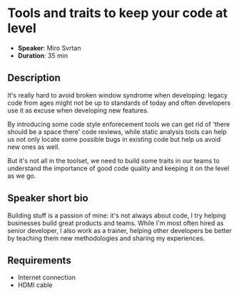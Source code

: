 # Tools and traits to keep your code at level

- __Speaker__: Miro Svrtan
- __Duration__: 35 min

## Description

It's really hard to avoid broken window syndrome when developing: legacy code from ages might not be up to standards of today and often developers use it as excuse when developing new features.

By introducing some code style enforecement tools we can get rid of 'there should be a space there' code reviews, while static analysis tools can help us not only locate some possible bugs in existing code but help us avoid new ones as well.

But it's not all in the toolset, we need to build some traits in our teams to understand the importance of good code quality and keeping it on the level as we go.


## Speaker short bio


Building stuff is a passion of mine: it's not always about code, I try helping businesses build great products and teams. While I'm most often hired as senior developer, I also work as a trainer, helping other developers be better by teaching them new methodologies and sharing my experiences.


## Requirements
- Internet connection
- HDMI cable
